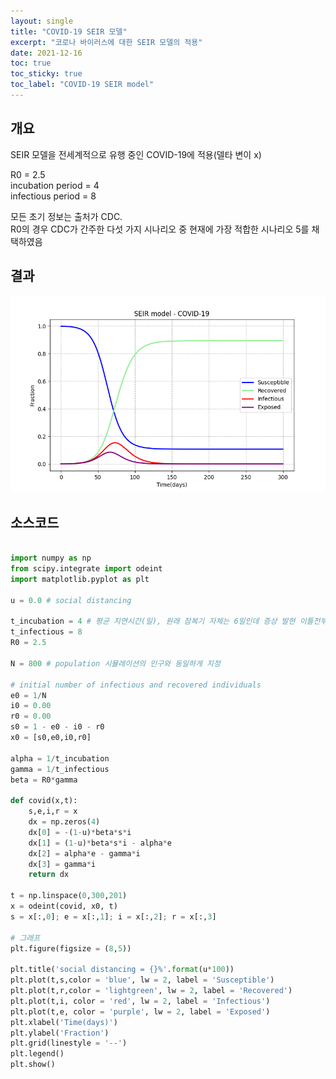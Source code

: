 ```yaml
---
layout: single
title: "COVID-19 SEIR 모델"
excerpt: "코로나 바이러스에 대한 SEIR 모델의 적용"
date: 2021-12-16
toc: true
toc_sticky: true
toc_label: "COVID-19 SEIR model"
---
```



## 개요

SEIR 모델을 전세계적으로 유행 중인 COVID-19에 적용(델타 변이 x)  

R0 = 2.5  
incubation period = 4  
infectious period = 8  

모든 초기 정보는 출처가 CDC.  
R0의 경우 CDC가 간주한 다섯 가지 시나리오 중 현재에 가장 적합한 시나리오 5를 채택하였음  

## 결과


![infection_simulation_refined_result1](/assets/images/SEIR_model_COVID19.png)



## 소스코드

```python

import numpy as np
from scipy.integrate import odeint
import matplotlib.pyplot as plt

u = 0.0 # social distancing

t_incubation = 4 # 평균 지연시간(일), 원래 잠복기 자체는 6일인데 증상 발현 이틀전부터 감염 가능성 확인, 4로 조정
t_infectious = 8
R0 = 2.5

N = 800 # population 시뮬레이션의 인구와 동일하게 지정

# initial number of infectious and recovered individuals
e0 = 1/N
i0 = 0.00
r0 = 0.00
s0 = 1 - e0 - i0 - r0
x0 = [s0,e0,i0,r0]

alpha = 1/t_incubation
gamma = 1/t_infectious
beta = R0*gamma

def covid(x,t):
    s,e,i,r = x
    dx = np.zeros(4)
    dx[0] = -(1-u)*beta*s*i
    dx[1] = (1-u)*beta*s*i - alpha*e
    dx[2] = alpha*e - gamma*i
    dx[3] = gamma*i
    return dx

t = np.linspace(0,300,201)
x = odeint(covid, x0, t)
s = x[:,0]; e = x[:,1]; i = x[:,2]; r = x[:,3]

# 그래프
plt.figure(figsize = (8,5))

plt.title('social distancing = {}%'.format(u*100))
plt.plot(t,s,color = 'blue', lw = 2, label = 'Susceptible')
plt.plot(t,r,color = 'lightgreen', lw = 2, label = 'Recovered')
plt.plot(t,i, color = 'red', lw = 2, label = 'Infectious')
plt.plot(t,e, color = 'purple', lw = 2, label = 'Exposed')
plt.xlabel('Time(days)')
plt.ylabel('Fraction')
plt.grid(linestyle = '--')
plt.legend()
plt.show()


```



